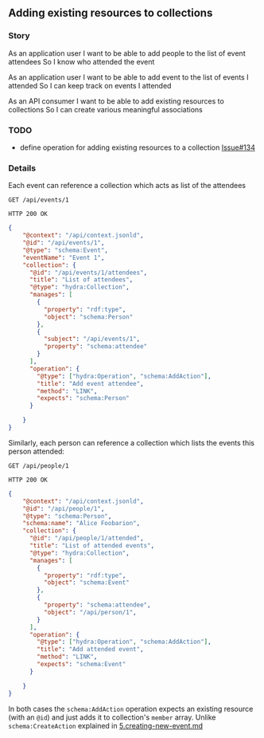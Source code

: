 ## Adding existing resources to collections

### Story
As an application user
I want to be able to add people to the list of event attendees
So I know who attended the event

As an application user
I want to be able to add event to the list of events I attended
So I can keep track on events I attended

As an API consumer
I want to be able to add existing resources to collections
So I can create various meaningful associations

### TODO

* define operation for adding existing resources to a collection [Issue#134](https://github.com/HydraCG/Specifications/issues/134)

### Details

Each event can reference a collection which acts as list of the attendees

```http
GET /api/events/1
```

```http
HTTP 200 OK
```

```json
{
    "@context": "/api/context.jsonld",
    "@id": "/api/events/1",
    "@type": "schema:Event",
    "eventName": "Event 1",
    "collection": {
      "@id": "/api/events/1/attendees",
      "title": "List of attendees",
      "@type": "hydra:Collection",
      "manages": [
        {
          "property": "rdf:type",
          "object": "schema:Person"
        },
        {
          "subject": "/api/events/1",
          "property": "schema:attendee"
        }
      ],
      "operation": {
        "@type": ["hydra:Operation", "schema:AddAction"],
        "title": "Add event attendee",
        "method": "LINK",
        "expects": "schema:Person"
      }

    }
}
```

Similarly, each person can reference a collection which lists the events this person attended:



```http
GET /api/people/1
```

```http
HTTP 200 OK
```

```json
{
    "@context": "/api/context.jsonld",
    "@id": "/api/people/1",
    "@type": "schema:Person",
    "schema:name": "Alice Foobarion",
    "collection": {
      "@id": "/api/people/1/attended",
      "title": "List of attended events",
      "@type": "hydra:Collection",
      "manages": [
        {
          "property": "rdf:type",
          "object": "schema:Event"
        },
        {
          "property": "schema:attendee",
          "object": "/api/person/1",
        }
      ],
      "operation": {
        "@type": ["hydra:Operation", "schema:AddAction"],
        "title": "Add attended event",
        "method": "LINK",
        "expects": "schema:Event"
      }

    }
}
```

In both cases the `schema:AddAction` operation expects an existing resource (with an `@id`) and just adds it to collection's `member` array. Unlike `schema:CreateAction` explained in [5.creating-new-event.md](https://github.com/HydraCG/Specifications/blob/master/drafts/use-cases/5.creating-new-event.md)
